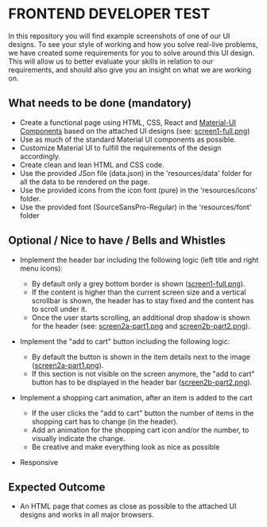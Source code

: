 # FRONTEND DEVELOPER TEST

In this repository you will find example screenshots of one of our UI designs. To see your style of working and how you solve real-live problems, we have created some requirements for you to solve around this UI design. This will allow us to better evaluate your skills in relation to our requirements, and should also give you an insight on what we are working on.

## What needs to be done (mandatory)

* Create a functional page using HTML, CSS, React and [Material-UI Components](https://material-ui.com/) based on the attached UI designs (see: [screen1-full.png](./screen1-full.png))
* Use as much of the standard Material UI components as possible. 
* Customize Material UI to fulfill the requirements of the design accordingly. 
* Create clean and lean HTML and CSS code.
* Use the provided JSon file (data.json) in the 'resources/data' folder for all the data to be rendered on the page.  
* Use the provided icons from the icon font (pure) in the 'resources/icons' folder.
* Use the provided font (SourceSansPro-Regular) in the 'resources/font' folder

## Optional / Nice to have / Bells and Whistles ##

* Implement the header bar including the following logic (left title and right menu icons):
  - By default only a grey bottom border is shown ([screen1-full.png](./screen1-full.png)).
  - If the content is higher than the current screen size and a vertical scrollbar is shown, the header has to stay fixed and the content has to scroll under it.
  - Once the user starts scrolling, an additional drop shadow is shown for the header (see: [screen2a-part1.png](./screen2a-part1.png) and [screen2b-part2.png](./screen2b-part2.png)).

* Implement the "add to cart" button including the following logic: 
  - By default the button is shown in the item details next to the image ([screen2a-part1.png](screen2a-part1.png)).
  - If this section is not visible on the screen anymore, the "add to cart" button has to be displayed in the header bar ([screen2b-part2.png](screen2b-part2.png)).
  
* Implement a shopping cart animation, after an item is added to the cart
  - If the user clicks the "add to cart" button the number of items in the shopping cart has to change (in the header).
  - Add an animation for the shopping cart icon and/or the number, to visually indicate the change.
  - Be creative and make everything look as nice as possible
  
* Responsive

## Expected Outcome

* An HTML page that comes as close as possible to the attached UI designs and works in all major browsers. 
